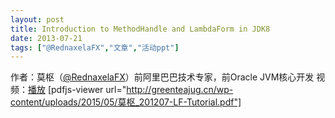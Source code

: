 ```yaml
---
layout: post
title: Introduction to MethodHandle and LambdaForm in JDK8
date: 2013-07-21
tags: ["@RednaxelaFX","文章","活动ppt"]
---
```


作者：莫枢（[@RednaxelaFX](http://weibo.com/rednaxelafx)）前阿里巴巴技术专家，前Oracle JVM核心开发
视频：[播放](http://www.chinalecture.com/lecture/play10492.html)
[pdfjs-viewer url="http://greenteajug.cn/wp-content/uploads/2015/05/莫枢_201207-LF-Tutorial.pdf"]